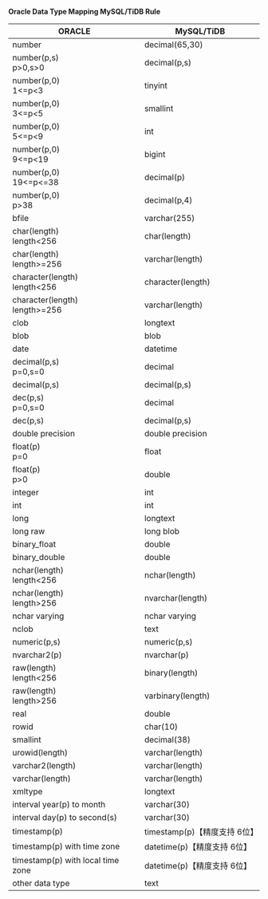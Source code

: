 <b>Oracle Data Type Mapping MySQL/TiDB Rule</b>

| ORACLE                             | MySQL/TiDB                   |
| ---------------------------------- | ---------------------------- |
| number                             | decimal(65,30)               |
| number(p,s)<br />p>0,s>0           | decimal(p,s)                 |
| number(p,0)<br />1<=p<3            | tinyint                      |
| number(p,0)<br />3<=p<5            | smallint                     |
| number(p,0)<br />5<=p<9            | int                          |
| number(p,0)<br />9<=p<19           | bigint                       |
| number(p,0)<br />19<=p<=38         | decimal(p)                   |
| number(p,0)<br />p>38              | decimal(p,4)                 |
| bfile                              | varchar(255)                 |
| char(length)<br />length<256       | char(length)                 |
| char(length)<br />length>=256      | varchar(length)              |
| character(length)<br />length<256  | character(length)            |
| character(length)<br />length>=256 | varchar(length)              |
| clob                               | longtext                     |
| blob                               | blob                         |
| date                               | datetime                     |
| decimal(p,s)<br />p=0,s=0          | decimal                      |
| decimal(p,s)                       | decimal(p,s)                 |
| dec(p,s)<br />p=0,s=0              | decimal                      |
| dec(p,s)                           | decimal(p,s)                 |
| double precision                   | double precision             |
| float(p)<br />p=0                  | float                        |
| float(p)<br />p>0                  | double                       |
| integer                            | int                          |
| int                                | int                          |
| long                               | longtext                     |
| long raw                           | long blob                    |
| binary_float                       | double                       |
| binary_double                      | double                       |
| nchar(length)<br />length<256      | nchar(length)                |
| nchar(length)<br />length>256      | nvarchar(length)             |
| nchar varying                      | nchar varying                |
| nclob                              | text                         |
| numeric(p,s)                       | numeric(p,s)                 |
| nvarchar2(p)                       | nvarchar(p)                  |
| raw(length)<br />length<256        | binary(length)               |
| raw(length)<br />length>256        | varbinary(length)            |
| real                               | double                       |
| rowid                              | char(10)                     |
| smallint                           | decimal(38)                  |
| urowid(length)                     | varchar(length)              |
| varchar2(length)                   | varchar(length)              |
| varchar(length)                    | varchar(length)              |
| xmltype                            | longtext                     |
| interval year(p) to month          | varchar(30)                  |
| interval day(p) to second(s)       | varchar(30)                  |
| timestamp(p)                       | timestamp(p)【精度支持 6位】 |
| timestamp(p) with time zone        | datetime(p)【精度支持 6位】  |
| timestamp(p) with local time zone  | datetime(p)【精度支持 6位】  |
| other data type                    | text                         |



